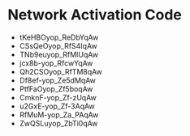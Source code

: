 # Network Activation Code
* tKeHBOyop_ReDbYqAw
* CSsQeOyop_RfS4IqAw
* TNb9euyop_RfMIUqAw
* jcx8b-yop_RfcwYqAw
* Qh2CSOyop_RfTM8qAw
* Df8ef-yop_Ze5dMqAw
* PtfFaOyop_Zf5boqAw
* CmknF-yop_Zf-zUqAw
* u2GxE-yop_Zf-3AqAw
* RfMuM-yop_Za_PAqAw
* ZwQSLuyop_ZbTi0qAw
